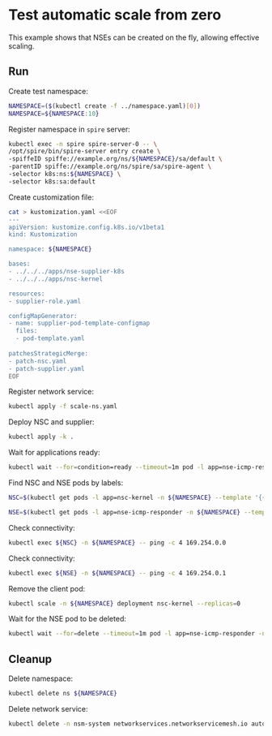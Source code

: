 # Test automatic scale from zero

This example shows that NSEs can be created on the fly, allowing effective scaling.

## Run

Create test namespace:
```bash
NAMESPACE=($(kubectl create -f ../namespace.yaml)[0])
NAMESPACE=${NAMESPACE:10}
```

Register namespace in `spire` server:
```bash
kubectl exec -n spire spire-server-0 -- \
/opt/spire/bin/spire-server entry create \
-spiffeID spiffe://example.org/ns/${NAMESPACE}/sa/default \
-parentID spiffe://example.org/ns/spire/sa/spire-agent \
-selector k8s:ns:${NAMESPACE} \
-selector k8s:sa:default
```

Create customization file:
```bash
cat > kustomization.yaml <<EOF
---
apiVersion: kustomize.config.k8s.io/v1beta1
kind: Kustomization

namespace: ${NAMESPACE}

bases:
- ../../../apps/nse-supplier-k8s
- ../../../apps/nsc-kernel

resources:
- supplier-role.yaml

configMapGenerator:
- name: supplier-pod-template-configmap
  files:
  - pod-template.yaml
      
patchesStrategicMerge:
- patch-nsc.yaml
- patch-supplier.yaml
EOF
```

Register network service:
```bash
kubectl apply -f scale-ns.yaml
```

Deploy NSC and supplier:
```bash
kubectl apply -k .
```

Wait for applications ready:
```bash
kubectl wait --for=condition=ready --timeout=1m pod -l app=nse-icmp-responder -n ${NAMESPACE}
```

Find NSC and NSE pods by labels:
```bash
NSC=$(kubectl get pods -l app=nsc-kernel -n ${NAMESPACE} --template '{{range .items}}{{.metadata.name}}{{"\n"}}{{end}}')
```
```bash
NSE=$(kubectl get pods -l app=nse-icmp-responder -n ${NAMESPACE} --template '{{range .items}}{{.metadata.name}}{{"\n"}}{{end}}')
```

Check connectivity:
```bash
kubectl exec ${NSC} -n ${NAMESPACE} -- ping -c 4 169.254.0.0
```

Check connectivity:
```bash
kubectl exec ${NSE} -n ${NAMESPACE} -- ping -c 4 169.254.0.1
```

Remove the client pod:
```bash
kubectl scale -n ${NAMESPACE} deployment nsc-kernel --replicas=0
```

Wait for the NSE pod to be deleted:
```bash
kubectl wait --for=delete --timeout=1m pod -l app=nse-icmp-responder -n ${NAMESPACE}
```

## Cleanup

Delete namespace:
```bash
kubectl delete ns ${NAMESPACE}
```
Delete network service:
```bash
kubectl delete -n nsm-system networkservices.networkservicemesh.io autoscale-icmp-responder
```